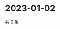 # 2023-01-02

共 0 条

<!-- BEGIN WEIBO -->
<!-- 最后更新时间 Mon Jan 02 2023 03:10:32 GMT+0800 (China Standard Time) -->

<!-- END WEIBO -->
